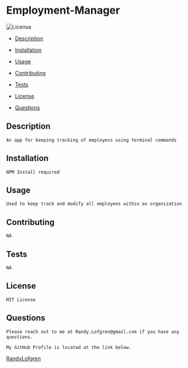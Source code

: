 # Employment-Manager
    


  ![License](https://img.shields.io/badge/license-MITLicense-blue)

   * [Description](#Description) 

   * [Installation](#Installation)

   * [Usage](#Usage)

   * [Contributing](#Contributing)

   * [Tests](#Tests)

   * [License](#License)

   * [Questions](#Questions)



   ## Description
    An app for keeping tracking of employess using terminal commands




   ## Installation
    NPM Install required




   ## Usage 
    Used to keep track and modify all employees within an organization




   ##  Contributing
    NA




   ## Tests
    NA




   ## License
    MIT License



   ## Questions

    Please reach out to me at Randy.Lofgren@gmail.com if you have any questions.

    My GitHub Profile is located at the link below.
    
  <a href='https://github.com/RandyLofgren' target='_blank'>RandyLofgren</a>

   

   
    
    
    
    
    
    